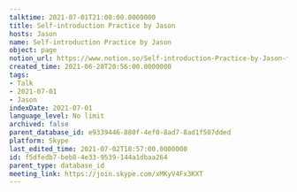 ```yaml
---
talktime: 2021-07-01T21:00:00.0000000
title: Self-introduction Practice by Jason
hosts: Jason
name: Self-introduction Practice by Jason
object: page
notion_url: https://www.notion.so/Self-introduction-Practice-by-Jason-f5dfedb7beb84e339539144a1dbaa264
created_time: 2021-06-28T20:56:00.0000000
tags:
- Talk
- 2021-07-01
- Jason
indexDate: 2021-07-01
language_level: No limit
archived: false
parent_database_id: e9339446-880f-4ef0-8ad7-8ad1f507dded
platform: Skype
last_edited_time: 2021-07-02T18:57:00.0000000
id: f5dfedb7-beb8-4e33-9539-144a1dbaa264
parent_type: database_id
meeting_link: https://join.skype.com/xMKyV4Fx3KXT
---
```







